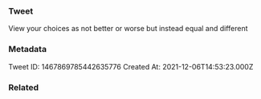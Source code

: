 ### Tweet
View your choices as not better or worse but instead equal and different

### Metadata
Tweet ID: 1467869785442635776
Created At: 2021-12-06T14:53:23.000Z

### Related

